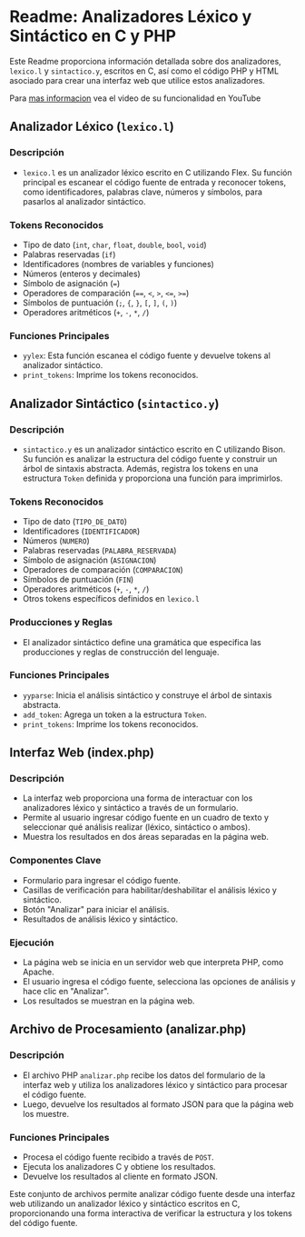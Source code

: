 # Readme: Analizadores Léxico y Sintáctico en C y PHP

Este Readme proporciona información detallada sobre dos analizadores, `lexico.l` y `sintactico.y`, escritos en C, así como el código PHP y HTML asociado para crear una interfaz web que utilice estos analizadores.

Para [mas informacion](https://youtu.be/pKObh-1xLYg) vea el video de su funcionalidad en YouTube 
  

## Analizador Léxico (`lexico.l`)

### Descripción
- `lexico.l` es un analizador léxico escrito en C utilizando Flex. Su función principal es escanear el código fuente de entrada y reconocer tokens, como identificadores, palabras clave, números y símbolos, para pasarlos al analizador sintáctico.

### Tokens Reconocidos
- Tipo de dato (`int`, `char`, `float`, `double`, `bool`, `void`)
- Palabras reservadas (`if`)
- Identificadores (nombres de variables y funciones)
- Números (enteros y decimales)
- Símbolo de asignación (`=`)
- Operadores de comparación (`==`, `<`, `>`, `<=`, `>=`)
- Símbolos de puntuación (`;`, `{`, `}`, `[`, `]`, `(`, `)`)
- Operadores aritméticos (`+`, `-`, `*`, `/`)

### Funciones Principales
- `yylex`: Esta función escanea el código fuente y devuelve tokens al analizador sintáctico.
- `print_tokens`: Imprime los tokens reconocidos.



## Analizador Sintáctico (`sintactico.y`)

### Descripción
- `sintactico.y` es un analizador sintáctico escrito en C utilizando Bison. Su función es analizar la estructura del código fuente y construir un árbol de sintaxis abstracta. Además, registra los tokens en una estructura `Token` definida y proporciona una función para imprimirlos.

### Tokens Reconocidos
- Tipo de dato (`TIPO_DE_DATO`)
- Identificadores (`IDENTIFICADOR`)
- Números (`NUMERO`)
- Palabras reservadas (`PALABRA_RESERVADA`)
- Símbolo de asignación (`ASIGNACION`)
- Operadores de comparación (`COMPARACION`)
- Símbolos de puntuación (`FIN`)
- Operadores aritméticos (`+`, `-`, `*`, `/`)
- Otros tokens específicos definidos en `lexico.l`

### Producciones y Reglas
- El analizador sintáctico define una gramática que especifica las producciones y reglas de construcción del lenguaje.

### Funciones Principales
- `yyparse`: Inicia el análisis sintáctico y construye el árbol de sintaxis abstracta.
- `add_token`: Agrega un token a la estructura `Token`.
- `print_tokens`: Imprime los tokens reconocidos.



## Interfaz Web (index.php)

### Descripción
- La interfaz web proporciona una forma de interactuar con los analizadores léxico y sintáctico a través de un formulario.
- Permite al usuario ingresar código fuente en un cuadro de texto y seleccionar qué análisis realizar (léxico, sintáctico o ambos).
- Muestra los resultados en dos áreas separadas en la página web.

### Componentes Clave
- Formulario para ingresar el código fuente.
- Casillas de verificación para habilitar/deshabilitar el análisis léxico y sintáctico.
- Botón "Analizar" para iniciar el análisis.
- Resultados de análisis léxico y sintáctico.

### Ejecución
- La página web se inicia en un servidor web que interpreta PHP, como Apache.
- El usuario ingresa el código fuente, selecciona las opciones de análisis y hace clic en "Analizar".
- Los resultados se muestran en la página web.

## Archivo de Procesamiento (analizar.php)

### Descripción
- El archivo PHP `analizar.php` recibe los datos del formulario de la interfaz web y utiliza los analizadores léxico y sintáctico para procesar el código fuente.
- Luego, devuelve los resultados al formato JSON para que la página web los muestre.

### Funciones Principales
- Procesa el código fuente recibido a través de `POST`.
- Ejecuta los analizadores C y obtiene los resultados.
- Devuelve los resultados al cliente en formato JSON.

Este conjunto de archivos permite analizar código fuente desde una interfaz web utilizando un analizador léxico y sintáctico escritos en C, proporcionando una forma interactiva de verificar la estructura y los tokens del código fuente.
